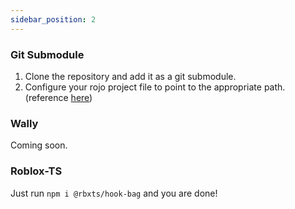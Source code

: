 ```yaml
---
sidebar_position: 2
---
```


### Git Submodule
1. Clone the repository and add it as a git submodule.
2. Configure your rojo project file to point to the appropriate path. (reference [here](https://rojo.space/docs/6.x/project-format/))

### Wally
Coming soon.

### Roblox-TS

Just run `npm i @rbxts/hook-bag` and you are done!